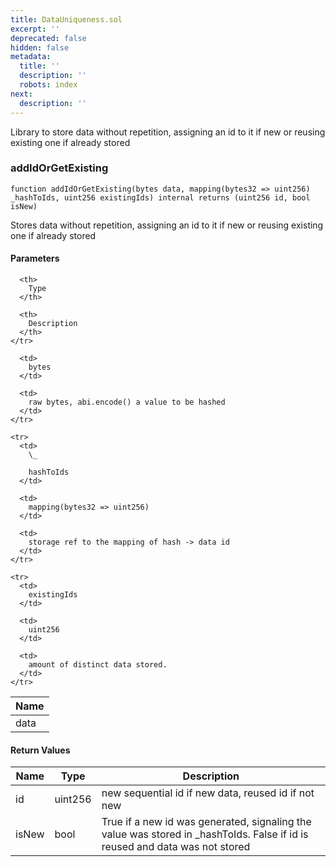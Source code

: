 ```yaml
---
title: DataUniqueness.sol
excerpt: ''
deprecated: false
hidden: false
metadata:
  title: ''
  description: ''
  robots: index
next:
  description: ''
---
```

Library to store data without repetition, assigning an id to it if new or reusing existing one if already stored

### addIdOrGetExisting

```solidity
function addIdOrGetExisting(bytes data, mapping(bytes32 => uint256) _hashToIds, uint256 existingIds) internal returns (uint256 id, bool isNew)
```

Stores data without repetition, assigning an id to it if new or reusing existing one if already stored

#### Parameters

<Table>
  <thead>
    <tr>
      <th>
        Name
      </th>

      <th>
        Type
      </th>

      <th>
        Description
      </th>
    </tr>
  </thead>

  <tbody>
    <tr>
      <td>
        data
      </td>

      <td>
        bytes
      </td>

      <td>
        raw bytes, abi.encode() a value to be hashed
      </td>
    </tr>

    <tr>
      <td>
        \_

        hashToIds
      </td>

      <td>
        mapping(bytes32 => uint256)
      </td>

      <td>
        storage ref to the mapping of hash -> data id
      </td>
    </tr>

    <tr>
      <td>
        existingIds
      </td>

      <td>
        uint256
      </td>

      <td>
        amount of distinct data stored.
      </td>
    </tr>
  </tbody>
</Table>

#### Return Values

| Name  | Type    | Description                                                                                                                                |
| ----- | ------- | ------------------------------------------------------------------------------------------------------------------------------------------ |
| id    | uint256 | new sequential id if new data, reused id if not new                                                                                        |
| isNew | bool    | True if a new id was generated, signaling the value was stored in \_hashToIds.               False if id is reused and data was not stored |
